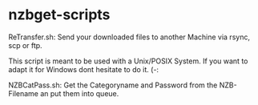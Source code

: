 # nzbget-scripts

ReTransfer.sh: Send your downloaded files to another Machine via rsync, scp or ftp.

This script is meant to be used with a Unix/POSIX System. If you want to adapt it for Windows dont hesitate to do it. (-:


NZBCatPass.sh: Get the Categoryname and Password from the NZB-Filename an put them into queue.

